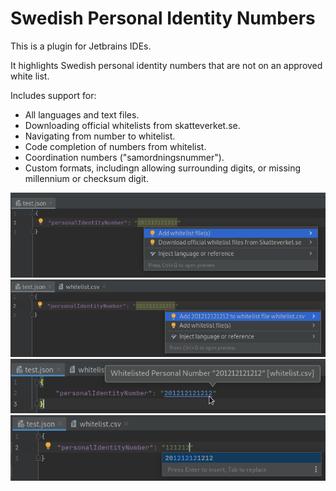 # Swedish Personal Identity Numbers

This is a plugin for Jetbrains IDEs.

It highlights Swedish personal identity numbers that are not on an approved white list.

Includes support for:

- All languages and text files.
- Downloading official whitelists from skatteverket.se.
- Navigating from number to whitelist.
- Code completion of numbers from whitelist.
- Coordination numbers ("samordningsnummer").
- Custom formats, includingn allowing surrounding digits, or missing millennium or checksum digit.

![Screenshot 1](screenshot1.png)
![Screenshot 2](screenshot2.png)
![Screenshot 3](screenshot3.png)
![Screenshot 4](screenshot4.png)
